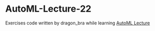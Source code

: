 # AutoML-Lecture-22
Exercises code written by dragon_bra while learning [AutoML Lecture](https://github.com/automl-edu/AutoMLLecture)

